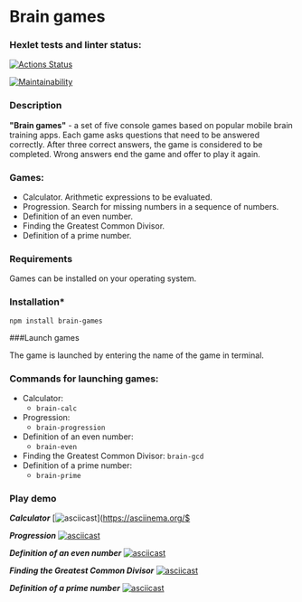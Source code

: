 # Brain games

### Hexlet tests and linter status:
[![Actions Status](https://github.com/AlexeyChi/frontend-project-44/workflows/hexlet-check/badge.svg)](https://github.com/AlexeyChi/frontend-project-44/actions)

[![Maintainability](https://api.codeclimate.com/v1/badges/150b7537e0583a407ec7/maintainability)](https://codeclimate.com/github/AlexeyChi/frontend-project-44/maintainability)

### Description

**"Brain games"** - a set of five console games based  on popular mobile brain training 
apps. Each game asks questions that need to be answered correctly. After three correct 
answers, the game is considered to be completed. Wrong answers end the game and offer 
to play it again.

### Games:

* Calculator. Arithmetic expressions to be evaluated.
* Progression. Search for missing numbers in a sequence of numbers.
* Definition of an even number.
* Finding the Greatest Common Divisor.
* Definition of a prime number.

### Requirements
Games can be installed on your operating system.


### Installation*

`npm install brain-games`

###Launch games

The game is launched by entering the name of the game in terminal.

### Commands for launching games:
* Calculator:
  * `brain-calc`
* Progression:
  * `brain-progression`
* Definition of an even number:
  * `brain-even`
* Finding the Greatest Common Divisor:
`brain-gcd`
* Definition of a prime number:
  * `brain-prime`

### Play demo

**_Calculator_**
[![asciicast](https://asciinema.org/a/kEKbFut7UpdfTmvHL2ZKctaRJ.svg)](https://asciinema.org/$

**_Progression_**
[![asciicast](https://asciinema.org/a/N4nGPNeQqjYsO8vV7lKMqqeo4.svg)](https://asciinema.org/a/N4nGPNeQqjYsO8vV7lKMqqeo4)

**_Definition of an even number_**
[![asciicast](https://asciinema.org/a/wKN6DbNV2YT5Ae49QBZSuarEC.svg)](https://asciinema.org/a/wKN6DbNV2YT5Ae49QBZSuarEC)

**_Finding the Greatest Common Divisor_**
[![asciicast](https://asciinema.org/a/AfXz7YBBFQ9cpGjGti2G31Wdt.svg)](https://asciinema.org/a/AfXz7YBBFQ9cpGjGti2G31Wdt)

**_Definition of a prime number_**
[![asciicast](https://asciinema.org/a/TM4cjLA86UhV80IGl1fB2kzCZ.svg)](https://asciinema.org/a/TM4cjLA86UhV80IGl1fB2kzCZ)

